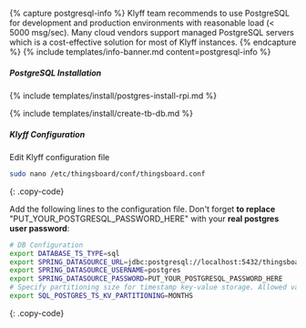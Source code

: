 {% capture postgresql-info %}
Klyff team recommends to use PostgreSQL for development and production environments with reasonable load (< 5000 msg/sec).
Many cloud vendors support managed PostgreSQL servers which is a cost-effective solution for most of Klyff instances.
{% endcapture %}
{% include templates/info-banner.md content=postgresql-info %}

##### PostgreSQL Installation

{% include templates/install/postgres-install-rpi.md %}

{% include templates/install/create-tb-db.md %}

##### Klyff Configuration

Edit Klyff configuration file 

```bash 
sudo nano /etc/thingsboard/conf/thingsboard.conf
``` 
{: .copy-code}

Add the following lines to the configuration file. Don't forget **to replace** "PUT_YOUR_POSTGRESQL_PASSWORD_HERE" with your **real postgres user password**:

```bash
# DB Configuration 
export DATABASE_TS_TYPE=sql
export SPRING_DATASOURCE_URL=jdbc:postgresql://localhost:5432/thingsboard
export SPRING_DATASOURCE_USERNAME=postgres
export SPRING_DATASOURCE_PASSWORD=PUT_YOUR_POSTGRESQL_PASSWORD_HERE
# Specify partitioning size for timestamp key-value storage. Allowed values: DAYS, MONTHS, YEARS, INDEFINITE.
export SQL_POSTGRES_TS_KV_PARTITIONING=MONTHS
```
{: .copy-code}